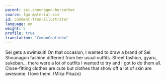 ```yaml
---
parent: sei-shounagon-berserker
source: fgo-material-xiv
id: comment-from-illustrator
language: en
weight: 5
profile: true
translation: "ComunCoutinho"
---
```


Sei gets a swimsuit! On that occasion, I wanted to draw a brand of Sei Shounagon fashion different from her usual outfits. Street fashion, gyaru, sukeban... there were a lot of outfits I wanted to try and I got to do them all. Close-fitting clothes are cute but clothes that show off a lot of skin are awesome. I love them. (Mika Pikazo)
